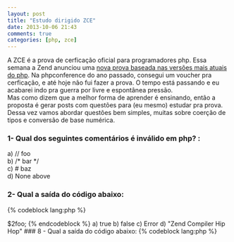 ```yaml
---
layout: post
title: "Estudo dirigido ZCE"
date: 2013-10-06 21:43
comments: true
categories: [php, zce]
---
```


A ZCE é a prova de cerficação oficial para programadores php. Essa semana a Zend anunciou uma [nova prova baseada nas versões mais atuais do php](http://shop.zend.com/en/zend-php5-certification-voucher.html). Na phpconference do ano passado, consegui um voucher pra cerficação, e até hoje não fui fazer a prova. 
O tempo está passando e eu acabarei indo pra guerra por livre e espontânea pressão.    
Mas como dizem que a melhor forma de aprender é ensinando, então a proposta é gerar posts com questões para (eu mesmo) estudar pra prova. Dessa vez vamos abordar questões bem simples, muitas sobre coerção de tipos e conversão de base numérica.  


### 1- Qual dos seguintes comentários é inválido em php? :
a) // foo   
b) /\* bar \*/   
c) # baz  
d) None above  

### 2- Qual a saída do código abaixo:

{% codeblock lang:php %}
<?php
    $foo = 017; 
    echo $foo + 1;   
{% endcodeblock %}
a) Fatal error  
b) 18    
c) 16  
d) 25  

### 3- Selecioee uma ou mais alternativas corretas: 

a) 3.14 == 3.142  
b) 314e-2 == 3.14   
c) 3.14 == 314e2   
d) 3 == 3.14    

### 4- Selecione uma ou mais alternativas incorretas:   

a) 0xF < 015   
b) 0x0a0 == 160    
c) 0xf < 15   
d) 0xf == 0x0f   

### 5- Veja o código abaixo e assinale a alternativa correta: 
{% codeblock lang:php %}
<?php
    $cloud = 23;
    $zce   = true;   
    return $cloud == true;
{% endcodeblock %}

a) true  
b) false  
c) 23   
d) None above  

### 6- Selecione um ou mais respostas corretas:
a) "" == false  
b) "00" == false  
c) "0" == false  
d) " " == false  
e) "false" == true  

### 7- Veja o código abaixo e responda :

{% codeblock lang:php%}
<?php 

    $foo = "Zend Compiler";
    $2foo = "Hip Hop";
    return $foo > $2foo; 
{% endcodeblock %}
a) true  
b) false  
c) Error   
d) "Zend Compiler Hip Hop"  

### 8 - Qual a saída do código abaixo:
{% codeblock lang:php %}
<?php

function menu()
{
	return "====ZCE day!====";
}

$foo = "menu"; 
echo $foo();
{% endcodeblock %}

a) Fatal error  
b) "menu"  
c) "====ZCE day!===="  
d) None above  

### 9 - Qual a saída do código abaixo: 
{% codeblock lang:php %}

<?php 
    $foo = null;
    $bar = new stdClass; 
    var_dump(isset($foo), isset($bar), isset($baz));
{% endcodeblock %}

a) Fatal Error  
b) false, true, false  
c) false, false, true   
d) true, true, false   

### 10 - Selecione uma ou mais respostas incorretas:

a) 1 | 2 == 1  
b) 1 ^ 3 == 2   
c) 2 ^ 3 == 8   
d) 2 & 3 == 2   

### Respostas
#### 1d
Os três tipos de comentários apresentados são válidos, para minha surpresa, já que eu nunca tinha usado # .   
#### 2b 
Fiz um [post sobre conversão de base numérica aqui](http://cloudson.github.io/2013/09/28/conversao-de-base-numerica/), se você não soube responder essa, o texto pode te ajudar. Mas a conta realizada foi a seguinte: 
017 = 1 x 8^1 + 7 x 8^0 = 7 + 8 = 15   
#### 3b   
314e-2 é 3.14 em notação cientifica, o mesmo que 314 x 10^-2  
#### 4a,c  
0xf é 15 em hexadecimal e 015 é 15 em octal, o que afirma que a) e c) são incorretas. 0x0a0 == a x 16^1 == 10 x 16^1 == 160 e 0xf == 0x0f == 15 
#### 5a 
0 convertido para um boolean é false, outro numérico qualquer é considerado true
#### 6a,d,e
Mais sobre coerção de tipos [http://www.php.net/manual/en/language.types.boolean.php#language.types.boolean.casting](http://www.php.net/manual/en/language.types.boolean.php#language.types.boolean.casting) 
#### 7d  
A variável $2foo não possui um nome válido, pois começa com um número [http://www.php.net/manual/en/language.variables.basics.php](http://www.php.net/manual/en/language.variables.basics.php)
#### 8c 
Um novo tipo foi definido no php 5.4 (?). Um callable é como o nome diz um valor que pode invocar uma função. Esses callables podem ser funções anônimas, ou até mesmo strings contendo o nome de uma função, como é o nosso caso. 
#### 9d  
Como o próprio nome diz, a função isset testa se uma variável foi declarada (ou se uma região da memória associada ao identificador, existe)[http://php.net/manual/pt_BR/function.isset.php](http://php.net/manual/pt_BR/function.isset.php)  
#### 10b,c
Essa questão tem a ver com álgebra de booleanos. Um gancho para um próximo post :)    
1 | 2 == 01 + 10 == 11 == 3  
1 ^ 3 == 2  
2 ^ 3 == 1    
2 & 3 == 2 








